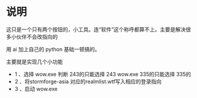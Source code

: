 # 说明 
这只是一个只有两个按钮的，小工具。连“软件”这个称呼都算不上。主要是解决很多小伙伴不会改指向的

用 ai 加上自己的 python 基础一顿搞的。

主要就是实现几个小功能

- 1 、选择 wow.exe 判断 243的只能选择 243 wow.exe 335的只能选择 335的
- 2 、将stormforge-asia 对应的realmlist.wtf写入相应的登录指向
- 3 、启动 wow.exe